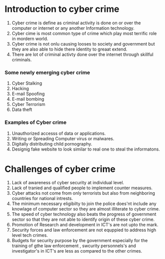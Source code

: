 # Introduction to cyber crime
1. Cyber crime is define as criminal activity is done on or over the computer or internet or any another Information  technology.
2. Cyber cime is most common type of crime which play most terrific role in mordern world.
3. Cyber crime is not onlu causing looses to society and government but they are also able to hide there identity to greaat extend.
4. There are lot of criminal activty done over the internet through skillful criminals. 

### Some newly emerging cyber crime
1. Cyber Stalking
2. Hacking
3. E-mail Spoofing
4. E-mail bombing
5. Cyber Terrorism
6. Data theft

### Examples of Cyber crime
1. Unauthorized accesss of data or applications.
2. Writing or Spreading Computer virus or malwares.
3. Digitally distributing child pornography.
4. Designig fake website to look similar to real one to steal the informatons.

# Challenges of cyber crime
1. Lack of awareness of cyber security at individual level.
2. Lack of tranied and qualified people to implement counter measures.
3. Cyber attacks not come from only terrorists but also from neighboring countries for national intrests.
4. The minimum necessary eligibilty to join the police does'nt include any knowlage of computer sector so they are almost illiterate to cyber crime.
5. The speed of cyber technology also beats the progress of government sector so that they are not able to identify origin of these cyber crime.
6. Promotion of Research and development in ICT's are not upto the mark.
7. Security forces and law enforcement are not equppied to address high level tech crimes.
8. Budgets for security purpose by the government especially for the training of gthe law enforcement , swcurity personnels's and investigator's in ICT's are less as compared to the other crimes.
